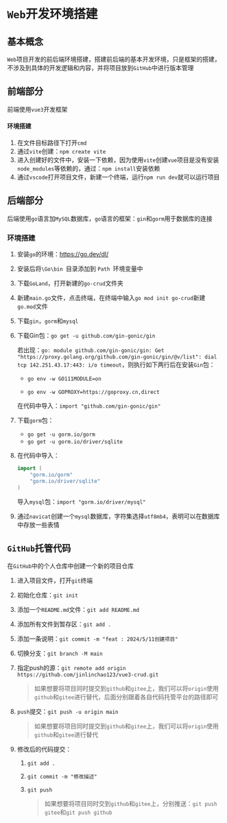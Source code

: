 # `Web`开发环境搭建

## 基本概念

`Web`项目开发的前后端环境搭建，搭建前后端的基本开发环境，只是框架的搭建，不涉及到具体的开发逻辑和内容，并将项目放到`GitHub`中进行版本管理



## 前端部分

前端使用`vue3`开发框架

#### 环境搭建

1. 在文件目标路径下打开`cmd`
2. 通过`vite`创建：`npm create vite`
3. 进入创建好的文件中，安装一下依赖，因为使用`vite`创建`vue`项目是没有安装`node_modules`等依赖的，通过：`npm install`安装依赖
4. 通过`vscode`打开项目文件，新建一个终端，运行`npm run dev`就可以运行项目



## 后端部分

后端使用`go`语言加`MySQL`数据库，`go`语言的框架：`gin`和`gorm`用于数据库的连接

### 环境搭建

1. 安装`go`的环境：https://go.dev/dl/

2. 安装后将`\Go\bin `目录添加到 `Path `环境变量中

3. 下载`GoLand`，打开新建的`go-crud`文件夹

4. 新建`main.go`文件，点击终端，在终端中输入`go mod init go-crud`新建`go.mod`文件

5. 下载`gin`，`gorm`和`mysql`

6. 下载Gin包：`go get -u github.com/gin-gonic/gin`

   若出现：`go: module github.com/gin-gonic/gin: Get "https://proxy.golang.org/github.com/gin-gonic/gin/@v/list": dial tcp 142.251.43.17:443: i/o timeout`，则执行如下两行后在安装`Gin`包：

   - `go env -w GO111MODULE=on`

   - `go env -w GOPROXY=https://goproxy.cn,direct`

   在代码中导入：`import "github.com/gin-gonic/gin"`

7. 下载`gorm`包：

   - `go get -u gorm.io/gorm`
   - `go get -u gorm.io/driver/sqlite`

8. 在代码中导入：

   ```go
   import (
       "gorm.io/gorm"
       "gorm.io/driver/sqlite"
   )
   ```

   导入`mysql`包：`import "gorm.io/driver/mysql"`

9. 通过`navicat`创建一个`mysql`数据库，字符集选择`utf8mb4`，表明可以在数据库中存放一些表情



## `GitHub`托管代码

在`GitHub`中的个人仓库中创建一个新的项目仓库

1. 进入项目文件，打开`git`终端

2. 初始化仓库：`git init`

3. 添加一个`README.md`文件：`git add README.md`

4. 添加所有文件到暂存区：`git add .`

5. 添加一条说明：`git commit -m "feat : 2024/5/11创建项目"`

6. 切换分支：`git branch -M main`

7. 指定push的源：`git remote add origin https://github.com/jinlinchao123/vue3-crud.git`

   > 如果想要将项目同时提交到`github`和`gitee`上，我们可以将`origin`使用`github`和`gitee`进行替代，后面分别跟着各自代码托管平台的路径即可

8. `push`提交：`git push -u origin main`

   > 如果想要将项目同时提交到`github`和`gitee`上，我们可以将`origin`使用`github`和`gitee`进行替代

9. 修改后的代码提交：
   1. `git add .`

   2. `git commit -m "修改描述"`

   3. `git push`

      > 如果想要将项目同时交到`github`和`gitee`上，分别推送：`git push gitee`和`git push github`
